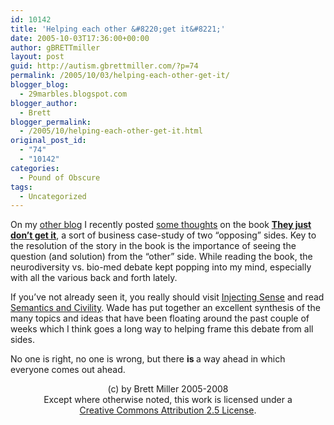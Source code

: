 ```yaml
---
id: 10142
title: 'Helping each other &#8220;get it&#8221;'
date: 2005-10-03T17:36:00+00:00
author: gBRETTmiller
layout: post
guid: http://autism.gbrettmiller.com/?p=74
permalink: /2005/10/03/helping-each-other-get-it/
blogger_blog:
  - 29marbles.blogspot.com
blogger_author:
  - Brett
blogger_permalink:
  - /2005/10/helping-each-other-get-it.html
original_post_id:
  - "74"
  - "10142"
categories:
  - Pound of Obscure
tags:
  - Uncategorized
---
```

On my [other blog](http://nsl.blogspot.com) I recently posted [some thoughts](http://nsl.blogspot.com/2005/09/changing-resistance-into-understanding.html) on the book [<span style="font-weight:bold;">They just don&#8217;t get it</span>](http://www.amazon.com/exec/obidos/redirect?path=ASIN/157675328X&link_code=as2&amp;camp=1789&tag=gbrettmiller-20&creative=9325), a sort of business case-study of two &#8220;opposing&#8221; sides. Key to the resolution of the story in the book is the importance of seeing the question (and solution) from the &#8220;other&#8221; side. While reading the book, the neurodiversity vs. bio-med debate kept popping into my mind, especially with all the various back and forth lately. 

If you&#8217;ve not already seen it, you really should visit [Injecting Sense](http://injectingsense.blogspot.com/) and read [Semantics and Civility](http://injectingsense.blogspot.com/2005/10/semantics-and-civility.html). Wade has put together an excellent synthesis of the many topics and ideas that have been floating around the past couple of weeks which I think goes a long way to helping frame this debate from all sides. 

No one is right, no one is wrong, but there <span style="font-weight:bold;">is </span>a way ahead in which everyone comes out ahead.

<div class="blogger-post-footer">
  <p align="center">
    (c) by Brett Miller 2005-2008<br /> Except where otherwise noted, this work is licensed under a<br /> <a href="http://creativecommons.org/licenses/by/2.5/" rel="license">Creative Commons Attribution 2.5 License</a>.
  </p>
</div>